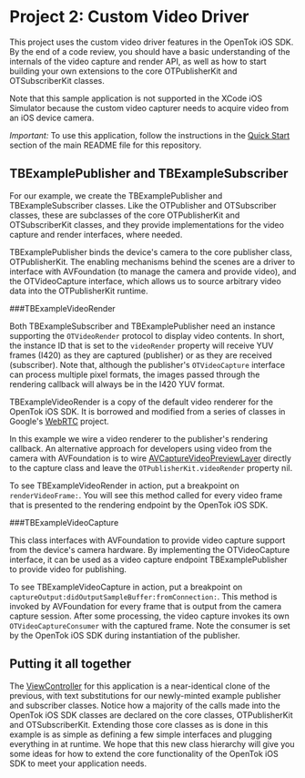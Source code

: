 Project 2: Custom Video Driver
==================================

This project uses the custom video driver features in the OpenTok iOS SDK.
By the end of a code review, you should have a basic understanding of the
internals of the video capture and render API, as well as how to start
building your own extensions to the core OTPublisherKit and OTSubscriberKit
classes.

Note that this sample application is not supported in the XCode iOS Simulator
because the custom video capturer needs to acquire video from an iOS device
camera.

*Important:* To use this application, follow the instructions in the
[Quick Start](../README.md/quick-start) section of the main README file
for this repository.

TBExamplePublisher and TBExampleSubscriber
------------------------------------------

For our example, we create the TBExamplePublisher and TBExampleSubscriber
classes. Like the OTPublisher and OTSubscriber classes, these are subclasses of
the core OTPublisherKit and OTSubscriberKit classes, and they provide
implementations for the video capture and render interfaces, where needed.

TBExamplePublisher binds the device's camera to the core publisher class,
OTPublisherKit. The enabling mechanisms behind the scenes are a driver to
interface with AVFoundation (to manage the camera and provide video), and the
OTVideoCapture interface, which allows us to source arbitrary video data into
the OTPublisherKit runtime.

###TBExampleVideoRender

Both TBExampleSubscriber and TBExamplePublisher need an instance supporting the
`OTVideoRender` protocol to display video contents. In short, the instance
ID that is set to the `videoRender` property will receive YUV frames (I420) as
they are captured (publisher) or as they are received (subscriber). Note that,
although the publisher's `OTVideoCapture` interface can process multiple pixel
formats, the images passed through the rendering callback will always be in the
I420 YUV format.

TBExampleVideoRender is a copy of the default video renderer for the OpenTok
iOS SDK. It is borrowed and modified from a series of classes in Google's
[WebRTC][1] project.

In this example we wire a video renderer to the publisher's rendering
callback. An alternative approach for developers using video from the camera
with AVFoundation is to wire [AVCaptureVideoPreviewLayer][2] directly to the 
capture class and leave the `OTPublisherKit.videoRender` property nil.

To see TBExampleVideoRender in action, put a breakpoint on `renderVideoFrame:`.
You will see this method called for every video frame that is presented to the
rendering endpoint by the OpenTok iOS SDK.

###TBExampleVideoCapture

This class interfaces with AVFoundation to provide video capture support from
the device's camera hardware. By implementing the OTVideoCapture interface, it
can be used as a video capture endpoint TBExamplePublisher to provide video for 
publishing.

To see TBExampleVideoCapture in action, put a breakpoint on 
`captureOutput:didOutputSampleBuffer:fromConnection:`. This method is invoked by
AVFoundation for every frame that is output from the camera capture session.
After some processing, the video capture invokes its own 
`OTVideoCaptureConsumer` with the captured frame. Note the consumer is set by
the OpenTok iOS SDK during instantiation of the publisher.


Putting it all together
-----------------------

The [ViewController](Lets-Build-OTPublisher/ViewController.m) for this 
application is a near-identical clone of the previous, with text substitutions
for our newly-minted example publisher and subscriber classes. Notice how a 
majority of the calls made into the OpenTok iOS SDK classes are declared
on the core classes, OTPublisherKit and OTSubscriberKit. Extending those core 
classes as is done in this example is as simple as defining a few simple
interfaces and plugging everything in at runtime. We hope that this new
class hierarchy will give you some ideas for how to extend the core 
functionality of the OpenTok iOS SDK to meet your application needs.


[1]: https://code.google.com/p/webrtc/source/browse/trunk/talk/app/webrtc/objc/
[2]: https://developer.apple.com/library/ios/documentation/AVFoundation/Reference/AVCaptureVideoPreviewLayer_Class/Reference/Reference.html
